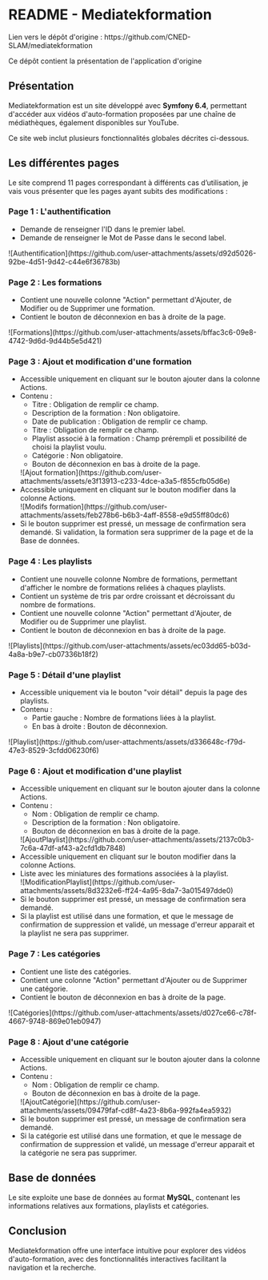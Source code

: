 <body>
    <h1>README - Mediatekformation</h1>
<p>Lien vers le dépôt d'origine : https://github.com/CNED-SLAM/mediatekformation</p>
<p>Ce dépôt contient la présentation de l'application d'origine
<h2>Présentation</h2>
    <p>
        Mediatekformation est un site développé avec <strong>Symfony 6.4</strong>, permettant d'accéder aux vidéos d'auto-formation proposées par une chaîne de médiathèques, également disponibles sur YouTube.
    </p>
    <p>
        Ce site web inclut plusieurs fonctionnalités globales décrites ci-dessous.
    </p>

<h2>Les différentes pages</h2>
    <p>Le site comprend 11 pages correspondant à différents cas d’utilisation, je vais vous présenter que les pages ayant subits des modifications :</p>
<h3>Page 1 : L'authentification</h3>
    <ul>
        <li>Demande de renseigner l'ID dans le premier label.</li>
        <li>Demande de renseigner le Mot de Passe dans le second label.</li>
    </ul>
    ![Authentification](https://github.com/user-attachments/assets/d92d5026-92be-4d51-9d42-c44e6f36783b)


<h3>Page 2 : Les formations</h3>
    <ul>
        <li>Contient une nouvelle colonne "Action" permettant d'Ajouter, de Modifier ou de Supprimer une formation.</li>
        <li>Contient le bouton de déconnexion en bas à droite de la page.</li>
    </ul>
    ![Formations](https://github.com/user-attachments/assets/bffac3c6-09e8-4742-9d6d-9d44b5e5d421)


<h3>Page 3 : Ajout et modification d'une formation</h3>
    <ul>
        <li>Accessible uniquement en cliquant sur le bouton ajouter dans la colonne Actions.</li>
        <li>Contenu :
            <ul>
                <li>Titre : Obligation de remplir ce champ.</li>
                <li>Description de la formation : Non obligatoire.</li>
                <li>Date de publication : Obligation de remplir ce champ.</li>
                <li>Titre : Obligation de remplir ce champ.</li>
                <li>Playlist associé à la formation : Champ prérempli et possibilité de choisi la playlist voulu.</li>
                <li>Catégorie : Non obligatoire.</li>
                <li>Bouton de déconnexion en bas à droite de la page.</li>
            </ul>
        </li>
        ![Ajout formation](https://github.com/user-attachments/assets/e3f13913-c233-4dce-a3a5-f855cfb05d6e)
        <li>Accessible uniquement en cliquant sur le bouton modifier dans la colonne Actions.</li>
        ![Modifs formation](https://github.com/user-attachments/assets/feb278b6-b6b3-4aff-8558-e9d55ff80dc6)
        <li>Si le bouton supprimer est pressé, un message de confirmation sera demandé. Si validation, la formation sera supprimer de la page et de la Base de données.</li>
    </ul>

<h3>Page 4 : Les playlists</h3>
    <ul>
        <li>Contient une nouvelle colonne Nombre de formations, permettant d'afficher le nombre de formations reliées à chaques playlists.</li>
        <li>Contient un système de tris par ordre croissant et décroissant du nombre de formations.</li>
        <li>Contient une nouvelle colonne "Action" permettant d'Ajouter, de Modifier ou de Supprimer une playlist.</li>
        <li>Contient le bouton de déconnexion en bas à droite de la page.</li>
    </ul>
    ![Playlists](https://github.com/user-attachments/assets/ec03dd65-b03d-4a8a-b9e7-cb07336b18f2)

<h3>Page 5 : Détail d'une playlist</h3>
    <ul>
        <li>Accessible uniquement via le bouton "voir détail" depuis la page des playlists.</li>
        <li>Contenu :
            <ul>
                <li>Partie gauche : Nombre de formations liées à la playlist.</li>
                <li>En bas à droite : Bouton de déconnexion.</li>
            </ul>
        </li>
    </ul>
    ![Playlist](https://github.com/user-attachments/assets/d336648c-f79d-47e3-8529-3cfdd06230f6)

<h3>Page 6 : Ajout et modification d'une playlist</h3>
    <ul>
        <li>Accessible uniquement en cliquant sur le bouton ajouter dans la colonne Actions.</li>
        <li>Contenu :
            <ul>
                <li>Nom : Obligation de remplir ce champ.</li>
                <li>Description de la formation : Non obligatoire.</li>
                <li>Bouton de déconnexion en bas à droite de la page.</li>
            </ul>
        </li>
        ![AjoutPlaylist](https://github.com/user-attachments/assets/2137c0b3-7c6a-47df-af43-a2cfd1db7848)
        <li>Accessible uniquement en cliquant sur le bouton modifier dans la colonne Actions.</li>
        <li>Liste avec les miniatures des formations associées à la playlist.</li>
        ![ModificationPlaylist](https://github.com/user-attachments/assets/8d3232e6-ff24-4a95-8da7-3a015497dde0)
        <li>Si le bouton supprimer est pressé, un message de confirmation sera demandé.</li>
        <li>Si la playlist est utilisé dans une formation, et que le message de confirmation de suppression et validé, un message d'erreur apparait et la playlist ne sera pas supprimer.</li> 
    </ul>

<h3>Page 7 : Les catégories</h3>
    <ul>
        <li>Contient une liste des catégories.</li>
        <li>Contient une colonne "Action" permettant d'Ajouter ou de Supprimer une catégorie.</li>
        <li>Contient le bouton de déconnexion en bas à droite de la page.</li>
    </ul>
    ![Catégories](https://github.com/user-attachments/assets/d027ce66-c78f-4667-9748-869e01eb0947)

<h3>Page 8 : Ajout d'une catégorie</h3>
    <ul>
        <li>Accessible uniquement en cliquant sur le bouton ajouter dans la colonne Actions.</li>
        <li>Contenu :
            <ul>
                <li>Nom : Obligation de remplir ce champ.</li>
                <li>Bouton de déconnexion en bas à droite de la page.</li>
            </ul>
        </li>
        ![AjoutCatégorie](https://github.com/user-attachments/assets/09479faf-cd8f-4a23-8b6a-992fa4ea5932)
        <li>Si le bouton supprimer est pressé, un message de confirmation sera demandé.</li>
        <li>Si la catégorie est utilisé dans une formation, et que le message de confirmation de suppression et validé, un message d'erreur apparait et la catégorie ne sera pas supprimer.</li> 
    </ul>

<h2>Base de données</h2>
    <p>Le site exploite une base de données au format <strong>MySQL</strong>, contenant les informations relatives aux formations, playlists et catégories.</p>

<h2>Conclusion</h2>
    <p>Mediatekformation offre une interface intuitive pour explorer des vidéos d'auto-formation, avec des fonctionnalités interactives facilitant la navigation et la recherche.</p>
</body>
</html>

